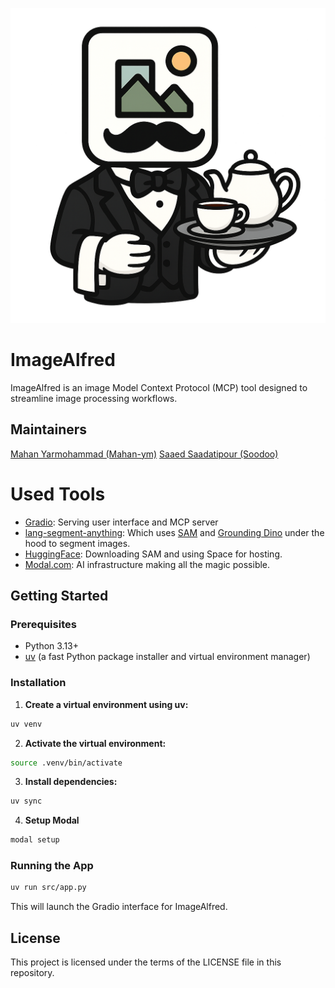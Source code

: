 
![Image Alfred](./src/assets/ImageAlfredIcon.png)

# ImageAlfred

ImageAlfred is an image Model Context Protocol (MCP) tool designed to streamline image processing workflows.
<!-- It provides a user-friendly interface for interacting with image models, leveraging the power of Gradio for the frontend and Modal for scalable backend deployment. -->

<!-- ## Features
- Intuitive web interface for image processing
- Powered by Gradio for rapid prototyping and UI
- Scalable and serverless execution with Modal
- Easily extendable for custom image models and workflows -->

## Maintainers
[Mahan Yarmohammad (Mahan-ym)](https://www.mahan-ym.com/)
[Saaed Saadatipour (Soodoo)](https://soodoo.me/)

# Used Tools
- [Gradio](https://www.gradio.app/): Serving user interface and MCP server
- [lang-segment-anything](https://github.com/luca-medeiros/lang-segment-anything): Which uses [SAM](https://segment-anything.com/) and [Grounding Dino](https://github.com/IDEA-Research/GroundingDINO) under the hood to segment images.
- [HuggingFace](https://huggingface.co/): Downloading SAM and using Space for hosting.
- [Modal.com](https://modal.com/): AI infrastructure making all the magic possible.


## Getting Started

### Prerequisites
- Python 3.13+
- [uv](https://github.com/astral-sh/uv) (a fast Python package installer and virtual environment manager)

### Installation

1. **Create a virtual environment using uv:**

```bash
uv venv
```

2. **Activate the virtual environment:**

```bash
source .venv/bin/activate
```

3. **Install dependencies:**

```bash
uv sync
```

4. **Setup Modal**

```bash
modal setup
```

### Running the App

```bash
uv run src/app.py
```

This will launch the Gradio interface for ImageAlfred.

## License

This project is licensed under the terms of the LICENSE file in this repository.
